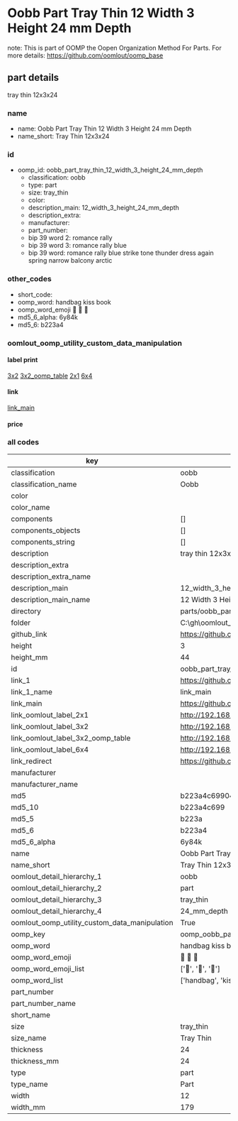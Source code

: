 # Oobb Part Tray Thin 12 Width 3 Height 24 mm Depth  

note: This is part of OOMP the Oopen Organization Method For Parts. For more details: https://github.com/oomlout/oomp_base

##  part details
  



tray thin 12x3x24



### name
* name: Oobb Part Tray Thin 12 Width 3 Height 24 mm Depth
* name_short: Tray Thin 12x3x24 
### id
* oomp_id: oobb_part_tray_thin_12_width_3_height_24_mm_depth
  * classification: oobb
  * type: part
  * size: tray_thin
  * color: 
  * description_main: 12_width_3_height_24_mm_depth
  * description_extra: 
  * manufacturer: 
  * part_number: 
  * bip 39 word 2: romance rally
  * bip 39 word 3: romance rally blue
  * bip 39 word: romance rally blue strike tone thunder dress again spring narrow balcony arctic

### other_codes
* short_code: 
* oomp_word: handbag kiss book
* oomp_word_emoji :handbag: :kiss: :book:
* md5_6_alpha: 6y84k
* md5_6: b223a4






### oomlout_oomp_utility_custom_data_manipulation
#### label print
[3x2](http://192.168.1.245:1112/?label=oomp%206y84k)
[3x2_oomp_table](http://192.168.1.108:1112/?label=oomp%206y84k)
[2x1](http://192.168.1.242:1112/?label=oomp%206y84k)
[6x4](http://192.168.1.55:1112/?label=oomp%206y84k)    

#### link

[link_main](https://github.com/oomlout/oomlout_oobb_version_4_generated_parts/tree/main/navigation_oomp/oobb/part/tray_thin/12_width_3_height_24_mm_depth/part)                              

#### price







### all codes 
| key | value |  
| --- | --- |  
| classification | oobb |  
| classification_name | Oobb |  
| color |  |  
| color_name |  |  
| components | [] |  
| components_objects | [] |  
| components_string | [] |  
| description | tray thin 12x3x24 |  
| description_extra |  |  
| description_extra_name |  |  
| description_main | 12_width_3_height_24_mm_depth |  
| description_main_name | 12 Width 3 Height 24 mm Depth |  
| directory | parts/oobb_part_tray_thin_12_width_3_height_24_mm_depth |  
| folder | C:\gh\oomlout_oobb_version_4_generated_parts\parts\oobb_part_tray_thin_12_width_3_height_24_mm_depth |  
| github_link | https://github.com/oomlout/oomlout_oomp_part_src/tree/main/parts/oobb_part_tray_thin_12_width_3_height_24_mm_depth |  
| height | 3 |  
| height_mm | 44 |  
| id | oobb_part_tray_thin_12_width_3_height_24_mm_depth |  
| link_1 | https://github.com/oomlout/oomlout_oobb_version_4_generated_parts/tree/main/navigation_oomp/oobb/part/tray_thin/12_width_3_height_24_mm_depth/part |  
| link_1_name | link_main |  
| link_main | https://github.com/oomlout/oomlout_oobb_version_4_generated_parts/tree/main/navigation_oomp/oobb/part/tray_thin/12_width_3_height_24_mm_depth/part |  
| link_oomlout_label_2x1 | http://192.168.1.242:1112/?label=oomp%206y84k |  
| link_oomlout_label_3x2 | http://192.168.1.245:1112/?label=oomp%206y84k |  
| link_oomlout_label_3x2_oomp_table | http://192.168.1.108:1112/?label=oomp%206y84k |  
| link_oomlout_label_6x4 | http://192.168.1.55:1112/?label=oomp%206y84k |  
| link_redirect | https://github.com/oomlout/oomlout_oobb_version_4_generated_parts/tree/main/parts/oobb_tray_thin_12_03_24 |  
| manufacturer |  |  
| manufacturer_name |  |  
| md5 | b223a4c69904a85786722d7030ac55dc |  
| md5_10 | b223a4c699 |  
| md5_5 | b223a |  
| md5_6 | b223a4 |  
| md5_6_alpha | 6y84k |  
| name | Oobb Part Tray Thin 12 Width 3 Height 24 mm Depth |  
| name_short | Tray Thin 12x3x24  |  
| oomlout_detail_hierarchy_1 | oobb |  
| oomlout_detail_hierarchy_2 | part |  
| oomlout_detail_hierarchy_3 | tray_thin |  
| oomlout_detail_hierarchy_4 | 24_mm_depth |  
| oomlout_oomp_utility_custom_data_manipulation | True |  
| oomp_key | oomp_oobb_part_tray_thin_12_width_3_height_24_mm_depth |  
| oomp_word | handbag kiss book |  
| oomp_word_emoji | :handbag: :kiss: :book: |  
| oomp_word_emoji_list | [':handbag:', ':kiss:', ':book:'] |  
| oomp_word_list | ['handbag', 'kiss', 'book'] |  
| part_number |  |  
| part_number_name |  |  
| short_name |  |  
| size | tray_thin |  
| size_name | Tray Thin |  
| thickness | 24 |  
| thickness_mm | 24 |  
| type | part |  
| type_name | Part |  
| width | 12 |  
| width_mm | 179 |  
